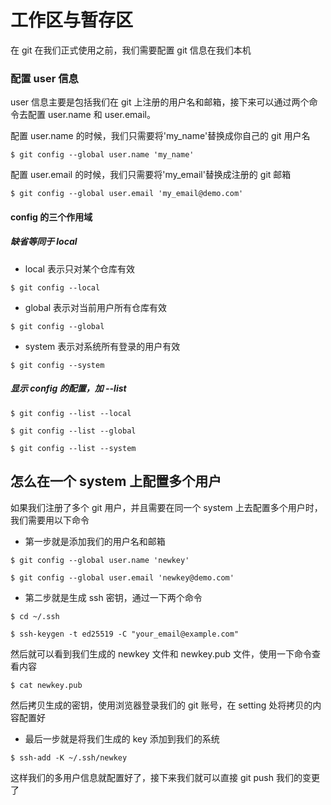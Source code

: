 # 工作区与暂存区

在 git 在我们正式使用之前，我们需要配置 git 信息在我们本机

### 配置 user 信息

user 信息主要是包括我们在 git 上注册的用户名和邮箱，接下来可以通过两个命令去配置 user.name 和 user.email。

配置 user.name 的时候，我们只需要将'my_name'替换成你自己的 git 用户名

`$ git config --global user.name 'my_name'`

配置 user.email 的时候，我们只需要将'my_email'替换成注册的 git 邮箱

`$ git config --global user.email 'my_email@demo.com'`

#### config 的三个作用域

##### 缺省等同于 local

- local 表示只对某个仓库有效

`$ git config --local`

- global 表示对当前用户所有仓库有效

`$ git config --global`

- system 表示对系统所有登录的用户有效

`$ git config --system`

##### 显示 config 的配置，加 --list

```
$ git config --list --local

$ git config --list --global

$ git config --list --system
```

## 怎么在一个 system 上配置多个用户

如果我们注册了多个 git 用户，并且需要在同一个 system 上去配置多个用户时，我们需要用以下命令

- 第一步就是添加我们的用户名和邮箱

```
$ git config --global user.name 'newkey'

$ git config --global user.email 'newkey@demo.com'
```

- 第二步就是生成 ssh 密钥，通过一下两个命令

```
$ cd ~/.ssh

$ ssh-keygen -t ed25519 -C "your_email@example.com"
```

然后就可以看到我们生成的 newkey 文件和 newkey.pub 文件，使用一下命令查看内容

`$ cat newkey.pub`

然后拷贝生成的密钥，使用浏览器登录我们的 git 账号，在 setting 处将拷贝的内容配置好

- 最后一步就是将我们生成的 key 添加到我们的系统

`$ ssh-add -K ~/.ssh/newkey`

这样我们的多用户信息就配置好了，接下来我们就可以直接 git push 我们的变更了
